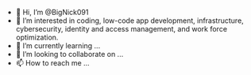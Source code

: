 - 👋 Hi, I’m @BigNick091
- 👀 I’m interested in coding, low-code app development, infrastructure, cybersecurity, identity and access management, and work force optimization.
- 🌱 I’m currently learning ...
- 💞️ I’m looking to collaborate on ...
- 📫 How to reach me ...

<!---
BigNick091/BigNick091 is a ✨ special ✨ repository because its `README.md` (this file) appears on your GitHub profile.
You can click the Preview link to take a look at your changes.
--->
